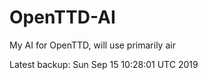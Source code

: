 # OpenTTD-AI
My AI for OpenTTD, will use primarily air

Latest backup: Sun Sep 15 10:28:01 UTC 2019
